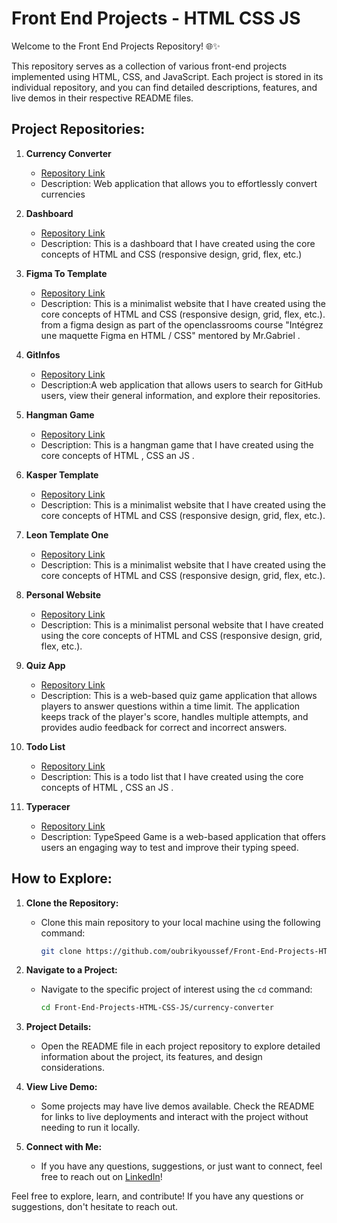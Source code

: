# Front End Projects - HTML CSS JS

Welcome to the Front End Projects Repository! 🌐✨

This repository serves as a collection of various front-end projects implemented using HTML, CSS, and JavaScript. 
Each project is stored in its individual repository, and you can find detailed descriptions, features, and live demos in their respective README files.

## Project Repositories:

1. **Currency Converter**
   - [Repository Link](https://github.com/oubrikyoussef/Front-End-Projects-HTML-CSS-JS/tree/master/Currency%20Converter)
   - Description: Web application that allows you to effortlessly convert currencies

2. **Dashboard**
   - [Repository Link](https://github.com/oubrikyoussef/Front-End-Projects-HTML-CSS-JS/tree/master/Dashboard)
   - Description: This is a dashboard that I have created using the core concepts of HTML and CSS (responsive design, grid, flex, etc.)

3. **Figma To Template**
   - [Repository Link](https://github.com/oubrikyoussef/Front-End-Projects-HTML-CSS-JS/tree/master/Figma%20To%20Template)
   - Description: This is a minimalist website that I have created using the core concepts of HTML and CSS (responsive design, grid, flex, etc.). from a figma design as part of the openclassrooms course "Intégrez une maquette Figma en HTML / CSS" mentored by Mr.Gabriel .

4. **GitInfos**
   - [Repository Link](https://github.com/oubrikyoussef/Front-End-Projects-HTML-CSS-JS/tree/master/GitInfos)
   - Description:A web application that allows users to search for GitHub users, view their general information, and explore their repositories.

5. **Hangman Game**
   - [Repository Link](https://github.com/oubrikyoussef/Front-End-Projects-HTML-CSS-JS/tree/master/HangmanGame)
   - Description: This is a hangman game that I have created using the core concepts of HTML , CSS an JS .

6. **Kasper Template**
   - [Repository Link](https://github.com/oubrikyoussef/Front-End-Projects-HTML-CSS-JS/tree/master/Kasper%20Template)
   - Description: This is a minimalist website that I have created using the core concepts of HTML and CSS (responsive design, grid, flex, etc.).

7. **Leon Template One**
   - [Repository Link](https://github.com/oubrikyoussef/Front-End-Projects-HTML-CSS-JS/tree/master/Leon%20Template%20One)
   - Description: This is a minimalist website that I have created using the core concepts of HTML and CSS (responsive design, grid, flex, etc.).

8. **Personal Website**
   - [Repository Link](https://github.com/oubrikyoussef/Front-End-Projects-HTML-CSS-JS/tree/master/Personal%20Website)
   - Description: This is a minimalist personal website that I have created using the core concepts of HTML and CSS (responsive design, grid, flex, etc.).

9. **Quiz App**
   - [Repository Link](https://github.com/oubrikyoussef/Front-End-Projects-HTML-CSS-JS/tree/master/QuizApp)
   - Description: This is a web-based quiz game application that allows players to answer questions within a time limit.
     The application keeps track of the player's score, handles multiple attempts, and provides audio feedback for correct and incorrect answers.

10. **Todo List**
    - [Repository Link](https://github.com/oubrikyoussef/Front-End-Projects-HTML-CSS-JS/tree/master/TodoList)
    - Description: This is a todo list that I have created using the core concepts of HTML , CSS an JS .

11. **Typeracer**
    - [Repository Link](https://github.com/oubrikyoussef/Front-End-Projects-HTML-CSS-JS/tree/master/Typeracer)
    - Description: TypeSpeed Game is a web-based application that offers users an engaging way to test and improve their typing speed.

## How to Explore:

1. **Clone the Repository:**
   - Clone this main repository to your local machine using the following command:
     ```bash
     git clone https://github.com/oubrikyoussef/Front-End-Projects-HTML-CSS-JS.git
     ```

2. **Navigate to a Project:**
   - Navigate to the specific project of interest using the `cd` command:
     ```bash
     cd Front-End-Projects-HTML-CSS-JS/currency-converter
     ```

3. **Project Details:**
   - Open the README file in each project repository to explore detailed information about the project, its features, and design considerations.

4. **View Live Demo:**
   - Some projects may have live demos available. Check the README for links to live deployments and interact with the project without needing to run it locally.

5. **Connect with Me:**
   - If you have any questions, suggestions, or just want to connect, feel free to reach out on [LinkedIn](https://www.linkedin.com/in/youssefoubrik/)!

Feel free to explore, learn, and contribute! If you have any questions or suggestions, don't hesitate to reach out.
